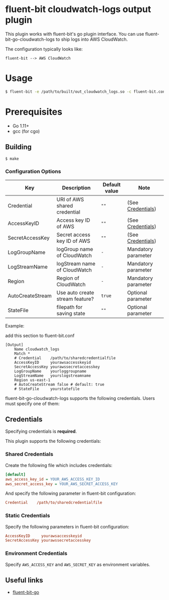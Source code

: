 # fluent-bit cloudwatch-logs output plugin

This plugin works with fluent-bit's go plugin interface. You can use fluent-bit-go-cloudwatch-logs to ship logs into AWS CloudWatch.

The configuration typically looks like:

```graphviz
fluent-bit --> AWS CloudWatch
```

# Usage

```bash
$ fluent-bit -e /path/to/built/out_cloudwatch_logs.so -c fluent-bit.conf
```

# Prerequisites

* Go 1.11+
* gcc (for cgo)

## Building

```bash
$ make
```

### Configuration Options

| Key               | Description                     | Default value |  Note                           |
|-------------------|---------------------------------|---------------|---------------------------------|
| Credential        | URI of AWS shared credential    | `""`          |(See [Credentials](#credentials))|
| AccessKeyID       | Access key ID of AWS            | `""`          |(See [Credentials](#credentials))|
| SecretAccessKey   | Secret access key ID of AWS     | `""`          |(See [Credentials](#credentials))|
| LogGroupName      | logGroup name of CloudWatch     | `-`           | Mandatory parameter             |
| LogStreamName     | logStream name of CloudWatch    | `-`           | Mandatory parameter             |
| Region            | Region of CloudWatch            | `-`           | Mandatory parameter             |
| AutoCreateStream  | Use auto create stream feature? | `true`        | Optional parameter              |
| StateFile         | filepath for saving state       | `""`          | Optional parameter              |

Example:

add this section to fluent-bit.conf

```properties
[Output]
    Name cloudwatch_logs
    Match *
    # Credential    /path/to/sharedcredentialfile
    AccessKeyID     yourawsaccesskeyid
    SecretAccessKey yourawssecretaccesskey
    LogGroupName    yourloggroupname
    LogStreamName   yourslogstreamname
    Region us-east-1
    # AutoCreateStream false # default: true
    # StateFile     yourstatefile
```

fluent-bit-go-cloudwatch-logs supports the following credentials. Users must specify one of them:

## Credentials

Specifying credentials is **required**.

This plugin supports the following credentials:

### Shared Credentials

Create the following file which includes credentials:

```ini
[default]
aws_access_key_id = YOUR_AWS_ACCESS_KEY_ID
aws_secret_access_key = YOUR_AWS_SECRET_ACCESS_KEY
```

And specify the following parameter in fluent-bit configuration:

```ini
Credential    /path/to/sharedcredentialfile
```

### Static Credentials

Specify the following parameters in fluent-bit configuration:

```ini
AccessKeyID     yourawsaccesskeyid
SecretAccessKey yourawssecretaccesskey
```

### Environment Credentials

Specify `AWS_ACCESS_KEY` and `AWS_SECRET_KEY` as environment variables.

## Useful links

* [fluent-bit-go](https://github.com/fluent/fluent-bit-go)
